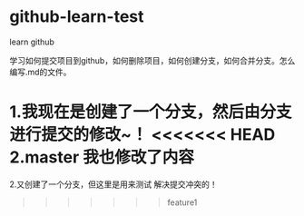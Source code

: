 github-learn-test
=================

learn github

学习如何提交项目到github，如何删除项目，如何创建分支，如何合并分支。怎么编写.md的文件。



1.我现在是创建了一个分支，然后由分支进行提交的修改~！
<<<<<<< HEAD
2.master 我也修改了内容
=======
2.又创建了一个分支，但这里是用来测试 解决提交冲突的！
>>>>>>> feature1
